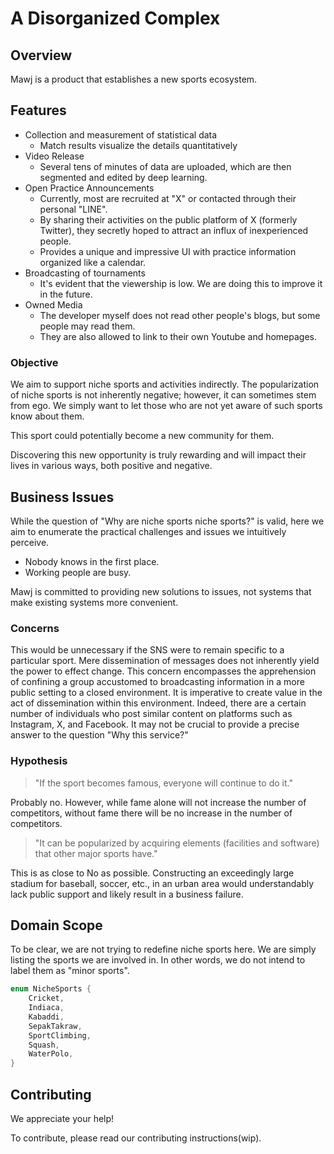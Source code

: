 # A Disorganized Complex

## Overview

Mawj is a product that establishes a new sports ecosystem.

## Features

- Collection and measurement of statistical data
  - Match results visualize the details quantitatively
- Video Release
  - Several tens of minutes of data are uploaded, which are then segmented and
    edited by deep learning.
- Open Practice Announcements
  - Currently, most are recruited at "X" or contacted through their personal
    "LINE".
  - By sharing their activities on the public platform of X (formerly Twitter),
    they secretly hoped to attract an influx of inexperienced people.
  - Provides a unique and impressive UI with practice information organized like
    a calendar.
- Broadcasting of tournaments
  - It's evident that the viewership is low. We are doing this to improve it in
    the future.
- Owned Media
  - The developer myself does not read other people's blogs, but some people may
    read them.
  - They are also allowed to link to their own Youtube and homepages.

### Objective

We aim to support niche sports and activities indirectly. The popularization of
niche sports is not inherently negative; however, it can sometimes stem from
ego. We simply want to let those who are not yet aware of such sports know about
them.

This sport could potentially become a new community for them.

Discovering this new opportunity is truly rewarding and will impact their lives
in various ways, both positive and negative.

## Business Issues

While the question of "Why are niche sports niche sports?" is valid, here we aim
to enumerate the practical challenges and issues we intuitively perceive.

- Nobody knows in the first place.
- Working people are busy.

Mawj is committed to providing new solutions to issues, not systems that make
existing systems more convenient.

### Concerns

This would be unnecessary if the SNS were to remain specific to a particular
sport. Mere dissemination of messages does not inherently yield the power to
effect change. This concern encompasses the apprehension of confining a group
accustomed to broadcasting information in a more public setting to a closed
environment. It is imperative to create value in the act of dissemination within
this environment. Indeed, there are a certain number of individuals who post
similar content on platforms such as Instagram, X, and Facebook. It may not be
crucial to provide a precise answer to the question "Why this service?"

### Hypothesis

> "If the sport becomes famous, everyone will continue to do it."

Probably no. However, while fame alone will not increase the number of
competitors, without fame there will be no increase in the number of
competitors.

> "It can be popularized by acquiring elements (facilities and software) that
> other major sports have."

This is as close to No as possible. Constructing an exceedingly large stadium
for baseball, soccer, etc., in an urban area would understandably lack public
support and likely result in a business failure.

## Domain Scope

To be clear, we are not trying to redefine niche sports here. We are simply
listing the sports we are involved in. In other words, we do not intend to label
them as "minor sports".

```rust
enum NicheSports {
    Cricket,
    Indiaca,
    Kabaddi,
    SepakTakraw,
    SportClimbing,
    Squash,
    WaterPolo,
}
```

## Contributing

We appreciate your help!

To contribute, please read our contributing instructions(wip).
